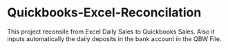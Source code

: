 # Quickbooks-Excel-Reconcilation
 This project reconsile from Excel Daily Sales to Quickbooks Sales. Also it inputs automatically the daily deposits in the bank account in the QBW File.
